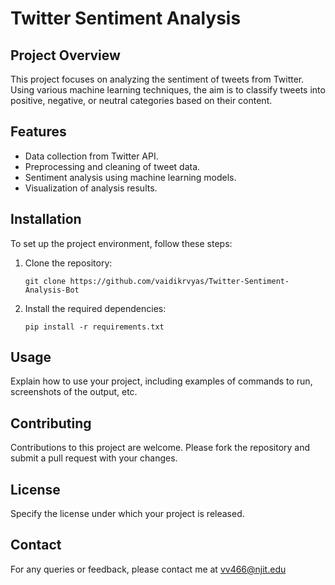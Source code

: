 # Twitter Sentiment Analysis

## Project Overview
This project focuses on analyzing the sentiment of tweets from Twitter. Using various machine learning techniques, the aim is to classify tweets into positive, negative, or neutral categories based on their content.

## Features
- Data collection from Twitter API.
- Preprocessing and cleaning of tweet data.
- Sentiment analysis using machine learning models.
- Visualization of analysis results.

## Installation
To set up the project environment, follow these steps:

1. Clone the repository:
   ```
   git clone https://github.com/vaidikrvyas/Twitter-Sentiment-Analysis-Bot
   ```
2. Install the required dependencies:
   ```
   pip install -r requirements.txt
   ```

## Usage
Explain how to use your project, including examples of commands to run, screenshots of the output, etc.

## Contributing
Contributions to this project are welcome. Please fork the repository and submit a pull request with your changes.

## License
Specify the license under which your project is released.

## Contact
For any queries or feedback, please contact me at vv466@njit.edu
